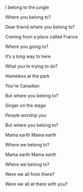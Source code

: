 I belong to the jungle  

Where you belong to?  

Dear friend where you belong to?  

Coming from a place called France  

Where you going to?  

It’s a long way to here   

What you’re trying to do?   

Homeless at the park    

You're Canadian  

But where you belong to?  

Singer on the stage  

People worship you  

But where you belong to?   

Mama earth   Mama earth   

Where we belong to?   

Mama earth   Mama earth   

Where we belong to?   

Were we all from there?   

Were we all at there with you?   

